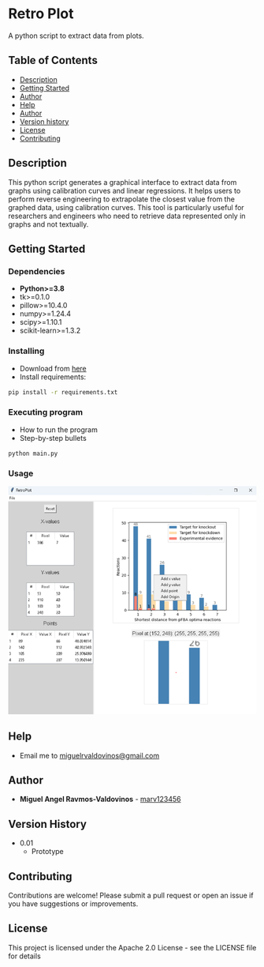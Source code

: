 # Retro Plot

A python script to extract data from plots.

## Table of Contents

- [Description](#description)
- [Getting Started](#getting)
- [Author](#author)
- [Help](#help)
- [Author](#author)
- [Version history](#version)
- [License](#license)
- [Contributing](#contributing)

## Description

This python script generates a graphical interface to extract data from graphs using calibration curves and linear regressions. It helps users to perform reverse engineering to extrapolate the closest value from the graphed data, using calibration curves. This tool is particularly useful for researchers and engineers who need to retrieve data represented only in graphs and not textually.

## Getting Started

### Dependencies

- **Python>=3.8**
- tk>=0.1.0
- pillow>=10.4.0
- numpy>=1.24.4
- scipy>=1.10.1
- scikit-learn>=1.3.2

### Installing

- Download from [here](https://github.com/marv123456/RetroPlot/blob/main/main.py?raw=True)
- Install requirements:
```bash
pip install -r requirements.txt
```


### Executing program

* How to run the program
* Step-by-step bullets
```
python main.py
```

### Usage

![alt text](https://github.com/marv123456/RetroPlot/blob/main/img/sample.png?raw=true)

## Help

- Email me to [miguelrvaldovinos@gmail.com](mailto:miguelrvaldovinos@gmail.com)

## Author

- **Miguel Angel Ravmos-Valdovinos** - [marv123456](https://github.com/marv123456)


## Version History

* 0.01
    * Prototype

## Contributing
Contributions are welcome! Please submit a pull request or open an issue if you have suggestions or improvements.

## License

This project is licensed under the Apache 2.0 License - see the LICENSE file for details
